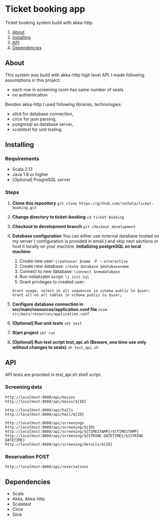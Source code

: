 # Ticket booking app

Ticket booking system build with akka-http.

1. [About](#about)
1. [Installing](#installing)
1. [API](#api)
1. [Dependencies](#dependencies)

## About
This system was build with akka-http high level API. I made following assumptions in this project:
* each row in screening room has same number of seats
* no authentication

Besides akka-http I used following libraries, technologies:
* *slick* for database connection,
* *circe* for json parsing,
* *posgresql* as database server,
* *scalatest* for unit testing.


## Installing

### Requirements
* Scala 2.13
* Java 1.8 or higher
* [Optional] PosgreSQL server

### Steps

1. **Clone this repository**
```git clone https://github.com/rochala/ticket-booking.git```
1. **Change directory to ticket-booking**
```cd ticket-booking```
1. **Checkout to development branch**
```git checkout development```
1. **Database configuration**
You can either use external database hosted on my server ( configuration is provided in email ) and skip next sections or
host it locally on your machine.
**Initializing postgreSQL on local machine**
    1. Create new user:
    ```createuser $name -P --interactive```
    1. Create new database:
    ```create database $databasename```
    1. Connect to new database:
    ```\connect $newdatabase```
    1. Run initializatin script:
    ```\i init.sql```
    1. Grant privileges to created user:
    ```
    Grant usage, select on all sequences in schema public to $user;
    Grant all on all tables in schema public to $user;
    ```

1. **Configure database connection in src/main/resources/application.conf file**
```nvim src/main/resources/application.conf```
1. **[Optional] Run unit tests**
```sbt test```
1. **Start project**
```sbt run```
1. **[Optional] Run test script *test_api.sh* (Beware, one time use only without changes to seats)**
```sh test_api.sh```


## API
API tests are provided in test_api.sh shell script.

### Screening data
```
http://localhost:8080/api/movies
http://localhost:8080/api/movie/${ID}

http://localhost:8080/api/halls
http://localhost:8080/api/hall/${ID}

http://localhost:8080/api/screenings
http://localhost:8080/api/screening/${ID}
http://localhost:8080/api/screening/${TIMESTAMP}/${TIMESTAMP}
http://localhost:8080/api/screening/${STRING DATETIME}/${STRING DATETIME}
http://localhost:8080/api/screening/details/${ID}
```

### Reservation POST
```
http://localhost:8080/api/reservations
```


## Dependencies
* Scala
* Akka, Akka-http
* Scalatest
* Circe
* Slick


